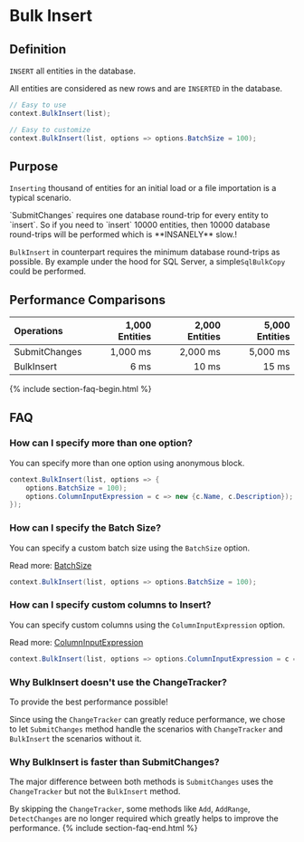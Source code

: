 # Bulk Insert

## Definition
`INSERT` all entities in the database.

All entities are considered as new rows and are `INSERTED` in the database.


```csharp
// Easy to use
context.BulkInsert(list);

// Easy to customize
context.BulkInsert(list, options => options.BatchSize = 100);
```

## Purpose
`Inserting` thousand of entities for an initial load or a file importation is a typical scenario.

<!--`SubmitChanges` method makes it quite impossible to handle this kind of situation directly from Entity Framework due to the number of database round-trips required. 

!-->`SubmitChanges` requires one database round-trip for every entity to `insert`. So if you need to `insert` 10000 entities, then 10000 database round-trips will be performed which is **INSANELY** slow.!

`BulkInsert` in counterpart requires the minimum database round-trips as possible. By example under the hood for SQL Server, a simple`SqlBulkCopy` could be performed.

## Performance Comparisons

| Operations      | 1,000 Entities | 2,000 Entities | 5,000 Entities |
| :-------------- | -------------: | -------------: | -------------: |
| SubmitChanges   | 1,000 ms       | 2,000 ms       | 5,000 ms       |
| BulkInsert      | 6 ms           | 10 ms          | 15 ms          |

{% include section-faq-begin.html %}
## FAQ

### How can I specify more than one option?
You can specify more than one option using anonymous block.


```csharp
context.BulkInsert(list, options => {
	options.BatchSize = 100);
	options.ColumnInputExpression = c => new {c.Name, c.Description});
});
```

### How can I specify the Batch Size?
You can specify a custom batch size using the `BatchSize` option.

Read more: [BatchSize](/batch-size)


```csharp
context.BulkInsert(list, options => options.BatchSize = 100);
```

### How can I specify custom columns to Insert?
You can specify custom columns using the `ColumnInputExpression` option.

Read more: [ColumnInputExpression](/column-input-expression)


```csharp
context.BulkInsert(list, options => options.ColumnInputExpression = c => new {c.Name, c.Description});
```

<!--### How can I include child entities (Entity Graph)?
You can include child entities using the `IncludeGraph` option. Make sure to read about the `IncludeGraph` since this option is not as trivial as others.

Read more: [IncludeGraph](/include-graph) 


```csharp
context.BulkInsert(list, options => options.IncludeGraph = true);
``` !-->

### Why BulkInsert doesn't use the ChangeTracker?
To provide the best performance possible!

Since using the `ChangeTracker` can greatly reduce performance, we chose to let `SubmitChanges` method handle the scenarios with `ChangeTracker` and `BulkInsert` the scenarios without it.

### Why BulkInsert is faster than SubmitChanges?
The major difference between both methods is `SubmitChanges` uses the `ChangeTracker` but not the `BulkInsert` method.

By skipping the `ChangeTracker`, some methods like `Add`, `AddRange`, `DetectChanges` are no longer required which greatly helps to improve the performance.
{% include section-faq-end.html %}
